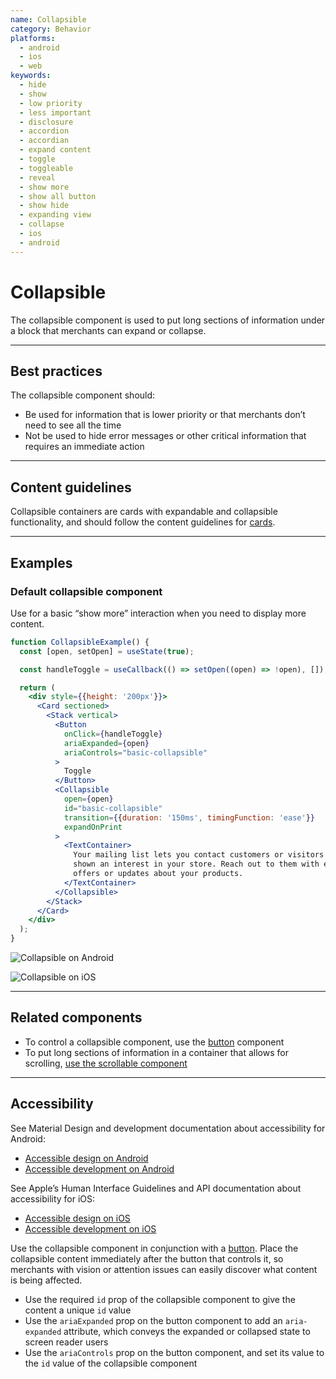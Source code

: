 ```yaml
---
name: Collapsible
category: Behavior
platforms:
  - android
  - ios
  - web
keywords:
  - hide
  - show
  - low priority
  - less important
  - disclosure
  - accordion
  - accordian
  - expand content
  - toggle
  - toggleable
  - reveal
  - show more
  - show all button
  - show hide
  - expanding view
  - collapse
  - ios
  - android
---
```


# Collapsible

The collapsible component is used to put long sections of information under a block that merchants can expand or collapse.

---

## Best practices

The collapsible component should:

- Be used for information that is lower priority or that merchants don’t need
  to see all the time
- Not be used to hide error messages or other critical information that requires
  an immediate action

---

## Content guidelines

Collapsible containers are cards with expandable and collapsible functionality, and should follow the content guidelines for [cards](https://polaris.shopify.com/components/structure/card#section-content-guidelines).

---

## Examples

### Default collapsible component

Use for a basic “show more” interaction when you need to display more content.

```jsx
function CollapsibleExample() {
  const [open, setOpen] = useState(true);

  const handleToggle = useCallback(() => setOpen((open) => !open), []);

  return (
    <div style={{height: '200px'}}>
      <Card sectioned>
        <Stack vertical>
          <Button
            onClick={handleToggle}
            ariaExpanded={open}
            ariaControls="basic-collapsible"
          >
            Toggle
          </Button>
          <Collapsible
            open={open}
            id="basic-collapsible"
            transition={{duration: '150ms', timingFunction: 'ease'}}
            expandOnPrint
          >
            <TextContainer>
              Your mailing list lets you contact customers or visitors who have
              shown an interest in your store. Reach out to them with exclusive
              offers or updates about your products.
            </TextContainer>
          </Collapsible>
        </Stack>
      </Card>
    </div>
  );
}
```

<!-- content-for: android -->

![Collapsible on Android](/public_images/components/Collapsible/android/default@2x.png)

<!-- /content-for -->

<!-- content-for: ios -->

![Collapsible on iOS](/public_images/components/Collapsible/ios/default@2x.png)

<!-- /content-for -->

---

## Related components

- To control a collapsible component, use the [button](https://polaris.shopify.com/components/actions/button) component
- To put long sections of information in a container that allows for scrolling, [use the scrollable component](https://polaris.shopify.com/components/behavior/scrollable)

---

## Accessibility

<!-- content-for: android -->

See Material Design and development documentation about accessibility for Android:

- [Accessible design on Android](https://material.io/design/usability/accessibility.html)
- [Accessible development on Android](https://developer.android.com/guide/topics/ui/accessibility/)

<!-- /content-for -->

<!-- content-for: ios -->

See Apple’s Human Interface Guidelines and API documentation about accessibility for iOS:

- [Accessible design on iOS](https://developer.apple.com/design/human-interface-guidelines/ios/app-architecture/accessibility/)
- [Accessible development on iOS](https://developer.apple.com/accessibility/ios/)

<!-- /content-for -->

<!-- content-for: web -->

Use the collapsible component in conjunction with a [button](https://polaris.shopify.com/components/actions/button). Place the collapsible content immediately after the button that controls it, so merchants with vision or attention issues can easily discover what content is being affected.

- Use the required `id` prop of the collapsible component to give the content a unique `id` value
- Use the `ariaExpanded` prop on the button component to add an `aria-expanded` attribute, which conveys the expanded or collapsed state to screen reader users
- Use the `ariaControls` prop on the button component, and set its value to the `id` value of the collapsible component

<!-- /content-for -->
